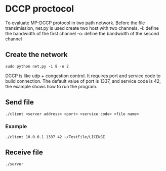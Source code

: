# DCCP proctocol
To evaluate MP-DCCP protocol in two path network. Before the file transimission, net.py is used create two host with two channels. 
-i: define the bandwidth of the first channel 
-o: define the bandwidth of the second channel
## Create the network
    sudo python net.py -i 8 -o 2
DCCP is like udp + congestion control. It requires port and service code to build connection. The default value of port is 1337, and service code is 42, the example shows how to run the program.
## Send file
    ./client <server address> <port> <service code> <file name>
### Example
    ./client 10.0.0.1 1337 42 ~/TestFile/LICENSE

## Receive file
    ./server

